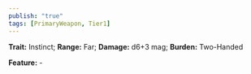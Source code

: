 ```yaml
---
publish: "true"
tags: [PrimaryWeapon, Tier1]
---
```

**Trait:** Instinct; **Range:** Far; **Damage:** d6+3 mag; **Burden:** Two-Handed

**Feature:** -
